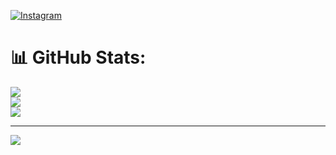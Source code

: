 [![Instagram](https://img.shields.io/badge/Instagram-%23E4405F.svg?logo=Instagram&logoColor=white)](https://instagram.com/@joaoggurgel) 

# 📊 GitHub Stats:
![](https://github-readme-stats.vercel.app/api?username=JGGurgel&theme=dracula&hide_border=false&include_all_commits=true&count_private=true)<br/>
![](https://github-readme-streak-stats.herokuapp.com/?user=JGGurgel&theme=dracula&hide_border=false)<br/>
![](https://github-readme-stats.vercel.app/api/top-langs/?username=JGGurgel&theme=dracula&hide_border=false&include_all_commits=true&count_private=true&layout=compact)

---
[![](https://visitcount.itsvg.in/api?id=JGGurgel&icon=0&color=0)](https://visitcount.itsvg.in)

<!-- Proudly created with GPRM ( https://gprm.itsvg.in ) -->
